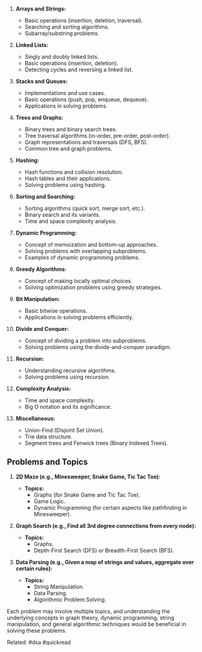 1. **Arrays and Strings:**
    
    - Basic operations (insertion, deletion, traversal).
    - Searching and sorting algorithms.
    - Subarray/substring problems. 
2. **Linked Lists:**
    
    - Singly and doubly linked lists.
    - Basic operations (insertion, deletion).
    - Detecting cycles and reversing a linked list.
3. **Stacks and Queues:**
    
    - Implementations and use cases.
    - Basic operations (push, pop, enqueue, dequeue).
    - Applications in solving problems.
4. **Trees and Graphs:**
    
    - Binary trees and binary search trees.
    - Tree traversal algorithms (in-order, pre-order, post-order).
    - Graph representations and traversals (DFS, BFS).
    - Common tree and graph problems.
5. **Hashing:**
    
    - Hash functions and collision resolution.
    - Hash tables and their applications.
    - Solving problems using hashing.
6. **Sorting and Searching:**
    
    - Sorting algorithms (quick sort, merge sort, etc.).
    - Binary search and its variants.
    - Time and space complexity analysis.
7. **Dynamic Programming:**
    
    - Concept of memoization and bottom-up approaches.
    - Solving problems with overlapping subproblems.
    - Examples of dynamic programming problems.
8. **Greedy Algorithms:**
    
    - Concept of making locally optimal choices.
    - Solving optimization problems using greedy strategies.
9. **Bit Manipulation:**
    
    - Basic bitwise operations.
    - Applications in solving problems efficiently.
10. **Divide and Conquer:**
    
    - Concept of dividing a problem into subproblems.
    - Solving problems using the divide-and-conquer paradigm.
11. **Recursion:**
    
    - Understanding recursive algorithms.
    - Solving problems using recursion.
12. **Complexity Analysis:**
    
    - Time and space complexity.
    - Big O notation and its significance.
13. **Miscellaneous:**
    
    - Union-Find (Disjoint Set Union).
    - Trie data structure.
    - Segment trees and Fenwick trees (Binary Indexed Trees).

## Problems and Topics
1. **2D Maze (e.g., Minesweeper, Snake Game, Tic Tac Toe):**
    
    - **Topics:**
        - Graphs (for Snake Game and Tic Tac Toe).
        - Game Logic.
        - Dynamic Programming (for certain aspects like pathfinding in Minesweeper).
2. **Graph Search (e.g., Find all 3rd degree connections from every node):**
    
    - **Topics:**
        - Graphs.
        - Depth-First Search (DFS) or Breadth-First Search (BFS).
3. **Data Parsing (e.g., Given a map of strings and values, aggregate over certain rules):**
    
    - **Topics:**
        - String Manipulation.
        - Data Parsing.
        - Algorithmic Problem Solving.

Each problem may involve multiple topics, and understanding the underlying concepts in graph theory, dynamic programming, string manipulation, and general algorithmic techniques would be beneficial in solving these problems.

Related: #dsa #quickread 
